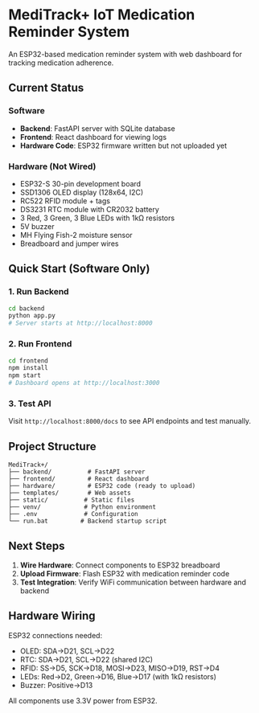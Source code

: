 # MediTrack+ IoT Medication Reminder System

An ESP32-based medication reminder system with web dashboard for tracking medication adherence.

## Current Status

### Software 
- **Backend**: FastAPI server with SQLite database
- **Frontend**: React dashboard for viewing logs
- **Hardware Code**: ESP32 firmware written but not uploaded yet

### Hardware (Not Wired)
- ESP32-S 30-pin development board
- SSD1306 OLED display (128x64, I2C)
- RC522 RFID module + tags
- DS3231 RTC module with CR2032 battery
- 3 Red, 3 Green, 3 Blue LEDs with 1kΩ resistors
- 5V buzzer
- MH Flying Fish-2 moisture sensor
- Breadboard and jumper wires

## Quick Start (Software Only)

### 1. Run Backend
```bash
cd backend
python app.py
# Server starts at http://localhost:8000
```

### 2. Run Frontend  
```bash
cd frontend
npm install
npm start
# Dashboard opens at http://localhost:3000
```

### 3. Test API
Visit `http://localhost:8000/docs` to see API endpoints and test manually.

## Project Structure
```
MediTrack+/
├── backend/          # FastAPI server
├── frontend/         # React dashboard  
├── hardware/         # ESP32 code (ready to upload)
├── templates/        # Web assets
├── static/          # Static files
├── venv/            # Python environment
├── .env             # Configuration
└── run.bat         # Backend startup script
```

## Next Steps

1. **Wire Hardware**: Connect components to ESP32 breadboard
2. **Upload Firmware**: Flash ESP32 with medication reminder code  
3. **Test Integration**: Verify WiFi communication between hardware and backend

## Hardware Wiring

ESP32 connections needed:
- OLED: SDA→D21, SCL→D22
- RTC: SDA→D21, SCL→D22 (shared I2C)
- RFID: SS→D5, SCK→D18, MOSI→D23, MISO→D19, RST→D4
- LEDs: Red→D2, Green→D16, Blue→D17 (with 1kΩ resistors)
- Buzzer: Positive→D13

All components use 3.3V power from ESP32.